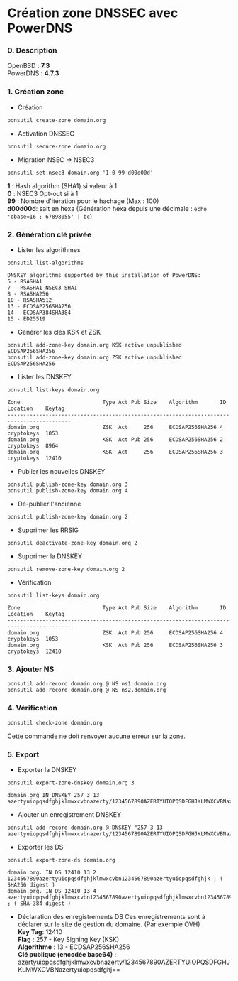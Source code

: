 Création zone DNSSEC avec PowerDNS
===

### 0. Description
OpenBSD : **7.3**   
PowerDNS : **4.7.3**   

### 1. Création zone
- Création
```shell
pdnsutil create-zone domain.org
```

-  Activation DNSSEC
```shell
pdnsutil secure-zone domain.org
```

- Migration NSEC -> NSEC3
```shell
pdnsutil set-nsec3 domain.org '1 0 99 d00d00d'
```
**1** : Hash algorithm (SHA1) si valeur à 1  
**0** : NSEC3 Opt-out si à 1  
**99** : Nombre d'itération pour le hachage (Max : 100)  
**d00d00d**: salt en hexa  (Génération hexa depuis une décimale : `echo 'obase=16 ; 67898055' | bc`)

### 2. Génération clé privée

- Lister les algorithmes
```shell
pdnsutil list-algorithms

DNSKEY algorithms supported by this installation of PowerDNS:
5 - RSASHA1
7 - RSASHA1-NSEC3-SHA1
8 - RSASHA256
10 - RSASHA512
13 - ECDSAP256SHA256
14 - ECDSAP384SHA384
15 - ED25519
```

- Générer les clés KSK et ZSK
```shell
pdnsutil add-zone-key domain.org KSK active unpublished ECDSAP256SHA256
pdnsutil add-zone-key domain.org ZSK active unpublished ECDSAP256SHA256
```

- Lister les DNSKEY
```shell
pdnsutil list-keys domain.org

Zone                          Type Act Pub Size    Algorithm       ID   Location    Keytag
------------------------------------------------------------------------------------------
domain.org                    ZSK  Act     256     ECDSAP256SHA256 4    cryptokeys  1053
domain.org                    KSK  Act Pub 256     ECDSAP256SHA256 2    cryptokeys  8964
domain.org                    KSK  Act     256     ECDSAP256SHA256 3    cryptokeys  12410
```

- Publier les nouvelles DNSKEY
```shell
pdnsutil publish-zone-key domain.org 3
pdnsutil publish-zone-key domain.org 4
```

- Dé-publier l'ancienne
```shell
pdnsutil publish-zone-key domain.org 2
```

- Supprimer les RRSIG
```
pdnsutil deactivate-zone-key domain.org 2
```

- Supprimer la DNSKEY
```shell
pdnsutil remove-zone-key domain.org 2
```

- Vérification
```shell
pdnsutil list-keys domain.org

Zone                          Type Act Pub Size    Algorithm       ID   Location    Keytag
------------------------------------------------------------------------------------------
domain.org                    ZSK  Act Pub 256     ECDSAP256SHA256 4    cryptokeys  1053
domain.org                    KSK  Act Pub 256     ECDSAP256SHA256 3    cryptokeys  12410
```

### 3. Ajouter NS

```shell
pdnsutil add-record domain.org @ NS ns1.domain.org
pdnsutil add-record domain.org @ NS ns2.domain.org
```

### 4. Vérification

```shell
pdnsutil check-zone domain.org
```
Cette commande ne doit renvoyer aucune erreur sur la zone.

### 5. Export

- Exporter la DNSKEY
```shell
pdnsutil export-zone-dnskey domain.org 3

domain.org IN DNSKEY 257 3 13 azertyuiopqsdfghjklmwxcvbnazerty/1234567890AZERTYUIOPQSDFGHJKLMWXCVBNazertyuiopqsdfghj==
```

- Ajouter un enregistrement DNSKEY
```shell
pdnsutil add-record domain.org @ DNSKEY "257 3 13 azertyuiopqsdfghjklmwxcvbnazerty/1234567890AZERTYUIOPQSDFGHJKLMWXCVBNazertyuiopqsdfghj=="
```

- Exporter les DS
```shell
pdnsutil export-zone-ds domain.org

domain.org. IN DS 12410 13 2 1234567890azertyuiopqsdfghjklmwxcvbn1234567890azertyuiopqsdfghjk ; ( SHA256 digest )
domain.org. IN DS 12410 13 4 azertyuiopqsdfghjklmwxcvbn1234567890azertyuiopqsdfghjklmwxcvbn1234567890azertyuiopqsdfghjklmwxcv ; ( SHA-384 digest )
```

- Déclaration des enregistrements DS
Ces enregistrements sont à déclarer sur le site de gestion du domaine. (Par exemple OVH)  
**Key Tag**: 12410  
**Flag** : 257 - Key Signing Key (KSK)  
**Algorithme** : 13 - ECDSAP256SHA256  
**Clé publique (encodée base64)** : azertyuiopqsdfghjklmwxcvbnazerty/1234567890AZERTYUIOPQSDFGHJKLMWXCVBNazertyuiopqsdfghj==  


